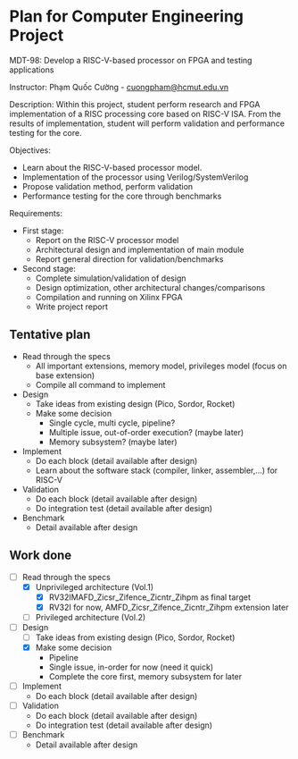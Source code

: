 # Plan for Computer Engineering Project

MDT-98: Develop a RISC-V-based processor on FPGA and testing applications

Instructor: Phạm Quốc Cường - cuongpham@hcmut.edu.vn 

Description: Within this project, student perform research and FPGA implementation of a RISC
processing core based on RISC-V ISA. From the results of implementation, student will perform
validation and performance testing for the core.

Objectives:
- Learn about the RISC-V-based processor model.
- Implementation of the processor using Verilog/SystemVerilog
- Propose validation method, perform validation
- Performance testing for the core through benchmarks

Requirements:
- First stage:
    - Report on the RISC-V processor model
    - Architectural design and implementation of main module
    - Report general direction for validation/benchmarks
- Second stage:
    - Complete simulation/validation of design
    - Design optimization, other architectural changes/comparisons
    - Compilation and running on Xilinx FPGA
    - Write project report

## Tentative plan

- Read through the specs
    - All important extensions, memory model, privileges model (focus on base extension)
    - Compile all command to implement
- Design 
    - Take ideas from existing design (Pico, Sordor, Rocket)
    - Make some decision
        - Single cycle, multi cycle, pipeline?
        - Multiple issue, out-of-order execution? (maybe later)
        - Memory subsystem? (maybe later)
- Implement 
    - Do each block (detail available after design)
    - Learn about the software stack (compiler, linker, assembler,...) for RISC-V
- Validation
    - Do each block (detail available after design)
    - Do integration test (detail available after design)
- Benchmark
    - Detail available after design

## Work done

- [ ] Read through the specs
    - [x] Unprivileged architecture (Vol.1)
        - [x] RV32IMAFD_Zicsr_Zifence_Zicntr_Zihpm as final target
        - [x] RV32I for now, AMFD_Zicsr_Zifence_Zicntr_Zihpm extension later
    - [ ] Privileged architecture (Vol.2)
- [ ] Design 
    - [ ] Take ideas from existing design (Pico, Sordor, Rocket)
    - [x] Make some decision
        - Pipeline 
        - Single issue, in-order for now (need it quick)
        - Complete the core first, memory subsystem for later
- [ ] Implement 
    - Do each block (detail available after design)
- [ ] Validation
    - Do each block (detail available after design)
    - Do integration test (detail available after design)
- [ ] Benchmark
    - Detail available after design

